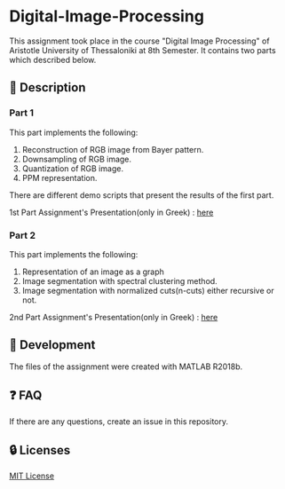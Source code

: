 # Digital-Image-Processing
This assignment took place in the course "Digital Image Processing" of Aristotle University of Thessaloniki at 8th Semester. It contains two parts which described below.

## :ledger: Description 
### Part 1
This part implements the following:
1. Reconstruction of RGB image from Bayer pattern.
2. Downsampling of RGB image.
3. Quantization of RGB image.
4. PPM representation.

There are different demo scripts that present the results of the first part.

1st Part Assignment's Presentation(only in Greek) : [here](Part%201/dip-2021-hw1.pdf)

### Part 2
This part implements the following:
1. Representation of an image as a graph
2. Image segmentation with spectral clustering method.
3. Image segmentation with normalized cuts(n-cuts) either recursive or not.

2nd Part Assignment's Presentation(only in Greek) : [here](Part%202/dip-2021-hw2-v2.pdf)

##  :wrench: Development
The files of the assignment were created with MATLAB R2018b.

## :question: FAQ
If there are any questions, create an issue in this repository.

##  :lock: Licenses
[MIT License](LICENSE)
